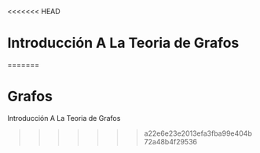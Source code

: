 <<<<<<< HEAD
# Introducción A La Teoria de Grafos
=======
# Grafos
Introducción A La Teoria de Grafos
>>>>>>> a22e6e23e2013efa3fba99e404b72a48b4f29536
